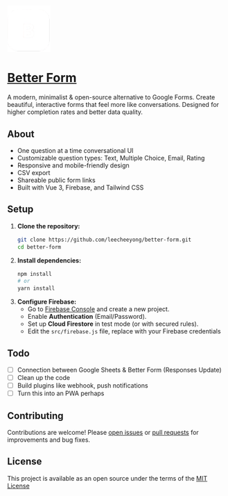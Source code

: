 <img src="/public/logo.png" width="100">

# [Better Form](https://better-form.vercel.app)

A modern, minimalist & open-source alternative to Google Forms. Create beautiful, interactive forms that feel more like conversations. Designed for higher completion rates and better data quality.

## About
- One question at a time conversational UI
- Customizable question types: Text, Multiple Choice, Email, Rating
- Responsive and mobile-friendly design
- CSV export
- Shareable public form links
- Built with Vue 3, Firebase, and Tailwind CSS

## Setup
1. **Clone the repository:**
   ```bash
   git clone https://github.com/leecheeyong/better-form.git
   cd better-form
   ```
2. **Install dependencies:**
   ```bash
   npm install
   # or
   yarn install
   ```
3. **Configure Firebase:**
   - Go to [Firebase Console](https://console.firebase.google.com/) and create a new project.
   - Enable **Authentication** (Email/Password).
   - Set up **Cloud Firestore** in test mode (or with secured rules). 
   - Edit the `src/firebase.js` file, replace with your Firebase credentials

## Todo
- [ ] Connection between Google Sheets & Better Form (Responses Update)
- [ ] Clean up the code
- [ ] Build plugins like webhook, push notifications
- [ ] Turn this into an PWA perhaps

## Contributing
Contributions are welcome! Please [open issues](https://github.com/leecheeyong/better-form/issues) or [pull requests](https://github.com/leecheeyong/better-form/pulls) for improvements and bug fixes.

## License
This project is available as an open source under the terms of the [MIT License](/LICENSE)

